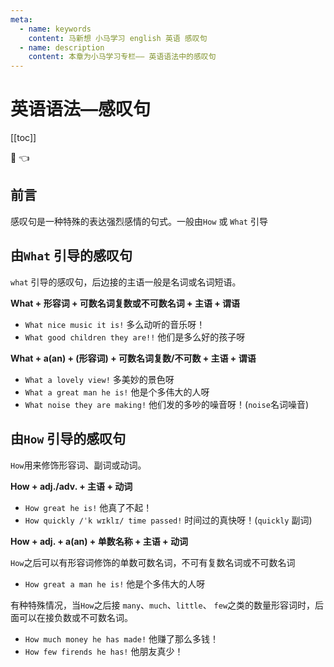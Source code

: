 ```yaml
---
meta:
  - name: keywords
    content: 马新想 小马学习 english 英语 感叹句
  - name: description
    content: 本章为小马学习专栏—— 英语语法中的感叹句
---
```


# 英语语法—感叹句

[[toc]]

:horse: 👈


## 前言

感叹句是一种特殊的表达强烈感情的句式。一般由`How` 或 `What` 引导


## 由`What` 引导的感叹句

`what` 引导的感叹句，后边接的主语一般是名词或名词短语。

**What + 形容词 + 可数名词复数或不可数名词 + 主语 + 谓语**

- `What nice music it is!` 多么动听的音乐呀！
- `What good children they are!!` 他们是多么好的孩子呀

**What + a(an) + (形容词)  + 可数名词复数/不可数 + 主语 + 谓语**

- `What a lovely view!` 多美妙的景色呀
- `What a great man he is!` 他是个多伟大的人呀
- `What noise they are making!` 他们发的多吵的噪音呀！(`noise`名词噪音)

## 由`How` 引导的感叹句

`How`用来修饰形容词、副词或动词。

**How + adj./adv. + 主语 + 动词**

- `How great he is!` 他真了不起！
- `How quickly /ˈk wɪklɪ/ time passed!` 时间过的真快呀！(`quickly` 副词)


**How + adj. + a(an) + 单数名称 + 主语 + 动词**

`How`之后可以有形容词修饰的单数可数名词，不可有复数名词或不可数名词

- `How great a man he is!` 他是个多伟大的人呀

有种特殊情况，当`How`之后接 `many`、`much`、`little`、 `few`之类的数量形容词时，后面可以在接负数或不可数名词。

- `How much money he has made!` 他赚了那么多钱！
- `How few firends he has!` 他朋友真少！







